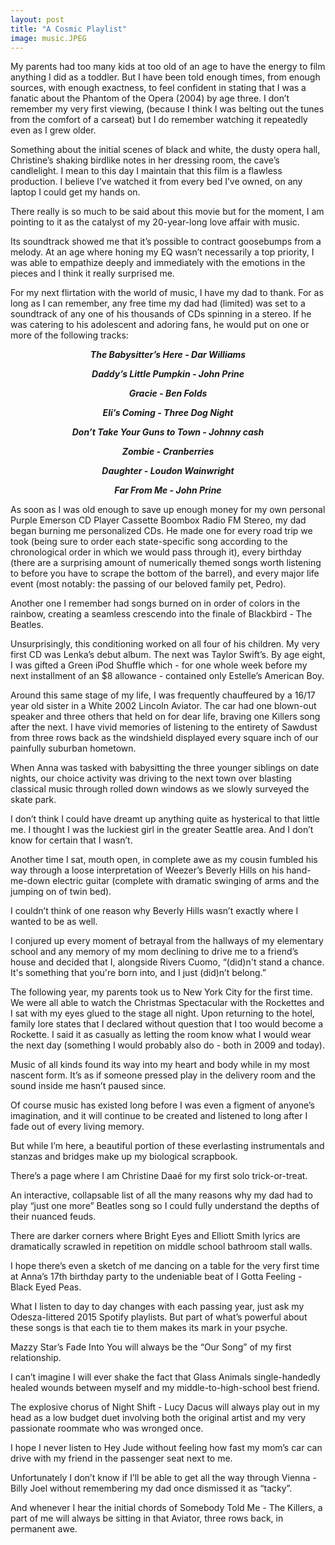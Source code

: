 ```yaml
---
layout: post
title: "A Cosmic Playlist"
image: music.JPEG
---
```


My parents had too many kids at too old of an age to have the energy to film anything I did as a toddler. But I have been told enough times, from enough sources, with enough exactness, to feel confident in stating that I was a fanatic about the Phantom of the Opera (2004) by age three. I don’t remember my very first viewing, (because I think I was belting out the tunes from the comfort of a carseat) but I do remember watching it repeatedly even as I grew older. 

Something about the initial scenes of black and white, the dusty opera hall, Christine’s shaking birdlike notes in her dressing room, the cave’s candlelight. I mean to this day I maintain that this film is a flawless production. I believe I’ve watched it from every bed I’ve owned, on any laptop I could get my hands on.

There really is so much to be said about this movie but for the moment, I am pointing to it as the catalyst of my 20-year-long love affair with music. 

Its soundtrack showed me that it’s possible to contract goosebumps from a melody. At an age where honing my EQ wasn’t necessarily a top priority, I was able to empathize deeply and immediately with the emotions in the pieces and I think it really surprised me.

For my next flirtation with the world of music, I have my dad to thank. For as long as I can remember, any free time my dad had (limited) was set to a soundtrack of any one of his thousands of CDs spinning in a stereo. If he was catering to his adolescent and adoring fans, he would put on one or more of the following tracks:

***<p style="text-align: center;">The Babysitter’s Here - Dar Williams</p>***
***<p style="text-align: center;">Daddy’s Little Pumpkin - John Prine</p>***
***<p style="text-align: center;">Gracie - Ben Folds</p>***
***<p style="text-align: center;">Eli’s Coming - Three Dog Night</p>***
***<p style="text-align: center;">Don’t Take Your Guns to Town - Johnny cash</p>***
***<p style="text-align: center;">Zombie - Cranberries</p>***
***<p style="text-align: center;">Daughter - Loudon Wainwright</p>***
***<p style="text-align: center;">Far From Me - John Prine</p>***

As soon as I was old enough to save up enough money for my own personal Purple Emerson CD Player Cassette Boombox Radio FM Stereo, my dad began burning me personalized CDs. He made one for every road trip we took (being sure to order each state-specific song according to the chronological order in which we would pass through it), every birthday (there are a surprising amount of numerically themed songs worth listening to before you have to scrape the bottom of the barrel), and every major life event (most notably: the passing of our beloved family pet, Pedro). 

Another one I remember had songs burned on in order of colors in the rainbow, creating a seamless crescendo into the finale of Blackbird - The Beatles.

Unsurprisingly, this conditioning worked on all four of his children. My very first CD was Lenka’s debut album. The next was Taylor Swift’s. By age eight, I was gifted a Green iPod Shuffle which - for one whole week before my next installment of an $8 allowance - contained only Estelle’s American Boy. 

Around this same stage of my life, I was frequently chauffeured by a 16/17 year old sister in a White 2002 Lincoln Aviator. The car had one blown-out speaker and three others that held on for dear life, braving one Killers song after the next. I have vivid memories of listening to the entirety of Sawdust from three rows back as the windshield displayed every square inch of our painfully suburban hometown.

When Anna was tasked with babysitting the three younger siblings on date nights, our choice activity was driving to the next town over blasting classical music through rolled down windows as we slowly surveyed the skate park. 

I don’t think I could have dreamt up anything quite as hysterical to that little me. I thought I was the luckiest girl in the greater Seattle area. And I don’t know for certain that I wasn’t.

Another time I sat, mouth open, in complete awe as my cousin fumbled his way through a loose interpretation of Weezer’s Beverly Hills on his hand-me-down electric guitar (complete with dramatic swinging of arms and the jumping on of twin bed).

I couldn’t think of one reason why Beverly Hills wasn’t exactly where I wanted to be as well. 

I conjured up every moment of betrayal from the hallways of my elementary school and any memory of my mom declining to drive me to a friend’s house and decided that I, alongside Rivers Cuomo, “(did)n't stand a chance. It's something that you're born into, and I just (did)n’t belong.”

The following year, my parents took us to New York City for the first time. We were all able to watch the Christmas Spectacular with the Rockettes and I sat with my eyes glued to the stage all night. Upon returning to the hotel, family lore states that I declared without question that I too would become a Rockette. I said it as casually as letting the room know what I would wear the next day (something I would probably also do - both in 2009 and today).

Music of all kinds found its way into my heart and body while in my most nascent form. It’s as if someone pressed play in the delivery room and the sound inside me hasn’t paused since. 


Of course music has existed long before I was even a figment of anyone’s imagination, and it will continue to be created and listened to long after I fade out of every living memory.

But while I’m here, a beautiful portion of these everlasting instrumentals and stanzas and bridges make up my biological scrapbook. 

There’s a page where I am Christine Daaé for my first solo trick-or-treat. 

An interactive, collapsable list of all the many reasons why my dad had to play “just one more” Beatles song so I could fully understand the depths of their nuanced feuds.

There are darker corners where Bright Eyes and Elliott Smith lyrics are dramatically scrawled in repetition on middle school bathroom stall walls. 

I hope there’s even a sketch of me dancing on a table for the very first time at Anna’s 17th birthday party to the undeniable beat of I Gotta Feeling - Black Eyed Peas.

What I listen to day to day changes with each passing year, just ask my Odesza-littered 2015 Spotify playlists. But part of what’s powerful about these songs is that each tie to them makes its mark in your psyche.

Mazzy Star’s Fade Into You will always be the “Our Song” of my first relationship.

I can’t imagine I will ever shake the fact that Glass Animals single-handedly healed wounds between myself and my middle-to-high-school best friend.

The explosive chorus of Night Shift - Lucy Dacus will always play out in my head as a low budget duet involving both the original artist and my very passionate roommate who was wronged once.

I hope I never listen to Hey Jude without feeling how fast my mom’s car can drive with my friend in the passenger seat next to me.

Unfortunately I don’t know if I’ll be able to get all the way through Vienna - Billy Joel without remembering my dad once dismissed it as “tacky”.

And whenever I hear the initial chords of Somebody Told Me - The Killers, a part of me will always be sitting in that Aviator, three rows back, in permanent awe.
